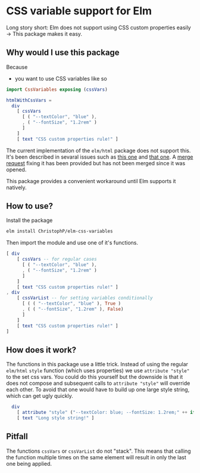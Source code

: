 # CSS variable support for Elm

Long story short:
Elm does not support using CSS custom properties easily -> This package makes it easy.

## Why would I use this package

Because
- you want to use CSS variables like so

```elm
import CssVariables exposing (cssVars)

htmlWithCssVars =
  div
    [ cssVars
      [ ( "--textColor", "blue" ),
      , ( "--fontSize", "1.2rem" )
      ]
    ]
    [ text "CSS custom properties rule!" ]
```
The current implementation of the `elm/html` package does not support this. It's been described in sevaral issues such as [this one](https://github.com/elm/html/issues/177) and  [that one](https://github.com/elm/html/issues/129). A [merge request](https://github.com/elm/virtual-dom/pull/127) fixing it has been provided but has not been merged since it was opened. 

This package provides a convenient workaround until Elm supports it natively.

## How to use?

Install the package

```sh
elm install ChristophP/elm-css-variables
```

Then import the module and use one of it's functions.

```elm
[ div
    [ cssVars -- for regular cases
      [ ( "--textColor", "blue" ),
      , ( "--fontSize", "1.2rem" )
      ]
    ]
    [ text "CSS custom properties rule!" ]
, div 
    [ cssVarList -- for setting variables conditionally
      [ ( ( "--textColor", "blue" ), True )
      , ( ( "--fontSize", "1.2rem" ), False)
      ]
    ]
    [ text "CSS custom properties rule!" ]
]
```

## How does it work?

The functions in this package use a little trick. Instead of using the regular `elm/html` `style` function (which uses properties) we use `attribute "style"` to the set css vars. You could do this yourself but the downside is that it does not compose and subsequent calls to `attribute "style"` will override each other. To avoid that one would have to build up one large style string, which can get ugly quickly.

```elm
  div
    [ attribute "style" ("--textColor: blue; --fontSize: 1.2rem;" ++ if darkBackground then "--background: gray;" else "") ]
    [ text "Long style string!" ]
```

## Pitfall

The functions `cssVars` or `cssVarList` do not "stack". This means that calling the function multiple times on the same element will result in only the last one being applied. 


